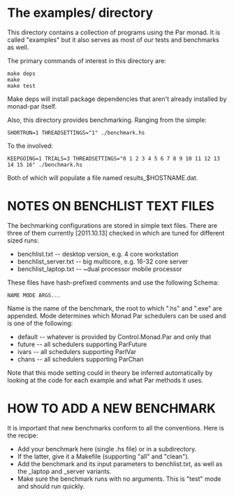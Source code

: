 
The examples/ directory
=======================

This directory contains a collection of programs using the Par monad.
It is called "examples" but it also serves as most of our tests and
benchmarks as well.

The primary commands of interest in this directory are:

    make deps
    make
    make test

Make deps will install package dependencies that aren't already
installed by monad-par itself.

Also, this directory provides benchmarking.  Ranging from the simple:

    SHORTRUN=1 THREADSETTINGS="1" ./benchmark.hs

To the involved:

    KEEPGOING=1 TRIALS=3 THREADSETTINGS="0 1 2 3 4 5 6 7 8 9 10 11 12 13 14 15 16" ./benchmark.hs

Both of which will populate a file named results_$HOSTNAME.dat.  


NOTES ON BENCHLIST TEXT FILES
=============================

The bechmarking configurations are stored in simple text files.  There
are three of them currently [2011.10.13] checked in which are tuned
for different sized runs:

  * benchlist.txt -- desktop version, e.g. 4 core workstation
  * benchlist_server.txt -- big multicore, e.g. 16-32 core server
  * benchlist_laptop.txt -- ~dual processor mobile processor

These files have hash-prefixed comments and use the following Schema:

    NAME MODE ARGS...

Name is the name of the benchmark, the root to which ".hs" and ".exe"
are appended.  Mode determines which Monad Par schedulers can be used
and is one of the following:

  * default -- whatever is provided by Control.Monad.Par and only that
  * future  -- all schedulers supporting ParFuture
  * ivars   -- all schedulers supporting ParIVar
  * chans   -- all schedulers supporting ParChan

Note that this mode setting could in theory be inferred automatically
by looking at the code for each example and what Par methods it uses.


HOW TO ADD A NEW BENCHMARK
==========================

It is important that new benchmarks conform to all the conventions.
Here is the recipe:

  * Add your benchmark here (single .hs file) or in a subdirectory.
  * If the latter, give it a Makefile (supporting "all" and "clean").
  * Add the benchmark and its input parameters to benchlist.txt, as
    well as the _laptop and _server variants.
  * Make sure the benchmark runs with no arguments.  This is "test"
    mode and should run quickly.
